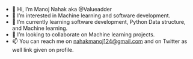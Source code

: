 - 👋 Hi, I’m Manoj Nahak aka @Valueadder
- 👀 I’m interested in Machine learning and software development.
- 🌱 I’m currently learning software development, Python Data structure, and Machine learning.
- 💞️ I’m looking to collaborate on Machine learning projects.
- 📫 You can reach me on nahakmanoj124@gmail.com and on Twitter as well link given on profile.

<!---
Valueadder/Valueadder is a ✨ special ✨ repository because its `README.md` (this file) appears on your GitHub profile.
You can click the Preview link to take a look at your changes.
--->
